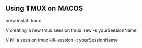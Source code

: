 ## Using TMUX on MACOS

brew install tmux

// creating a new tmux session
tmux new -s yourSessionName

// kill a session
tmux kill-session -t yourSessionName

